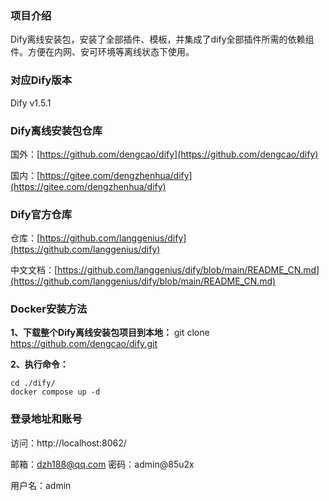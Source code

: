 ### 项目介绍

Dify离线安装包，安装了全部插件、模板，并集成了dify全部插件所需的依赖组件。方便在内网、安可环境等离线状态下使用。

### 对应Dify版本

Dify v1.5.1

### Dify离线安装包仓库

国外：[https://github.com/dengcao/dify](https://github.com/dengcao/dify)

国内：[https://gitee.com/dengzhenhua/dify](https://gitee.com/dengzhenhua/dify)

### Dify官方仓库

仓库：[https://github.com/langgenius/dify](https://github.com/langgenius/dify)

中文文档：[https://github.com/langgenius/dify/blob/main/README_CN.md](https://github.com/langgenius/dify/blob/main/README_CN.md)

### Docker安装方法

 **1、下载整个Dify离线安装包项目到本地：** git clone https://github.com/dengcao/dify.git

 **2、执行命令：** 

```
cd ./dify/
docker compose up -d
```

### 登录地址和账号

访问：http://localhost:8062/

邮箱：dzh188@qq.com  密码：admin@85u2x

用户名：admin

